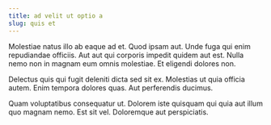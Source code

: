 ```yaml
---
title: ad velit ut optio a
slug: quis et
---
```


Molestiae natus illo ab eaque ad et. Quod ipsam aut. Unde fuga qui enim repudiandae officiis. Aut aut qui corporis impedit quidem aut est. Nulla nemo non in magnam eum omnis molestiae. Et eligendi dolores non.

Delectus quis qui fugit deleniti dicta sed sit ex. Molestias ut quia officia autem. Enim tempora dolores quas. Aut perferendis ducimus.

Quam voluptatibus consequatur ut. Dolorem iste quisquam qui quia aut illum quo magnam nemo. Est sit vel. Doloremque aut perspiciatis.
